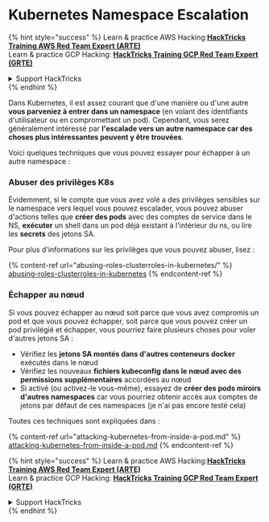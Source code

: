 # Kubernetes Namespace Escalation

{% hint style="success" %}
Learn & practice AWS Hacking:<img src="../../.gitbook/assets/image (1).png" alt="" data-size="line">[**HackTricks Training AWS Red Team Expert (ARTE)**](https://training.hacktricks.xyz/courses/arte)<img src="../../.gitbook/assets/image (1).png" alt="" data-size="line">\
Learn & practice GCP Hacking: <img src="../../.gitbook/assets/image (2).png" alt="" data-size="line">[**HackTricks Training GCP Red Team Expert (GRTE)**<img src="../../.gitbook/assets/image (2).png" alt="" data-size="line">](https://training.hacktricks.xyz/courses/grte)

<details>

<summary>Support HackTricks</summary>

* Check the [**subscription plans**](https://github.com/sponsors/carlospolop)!
* **Join the** 💬 [**Discord group**](https://discord.gg/hRep4RUj7f) or the [**telegram group**](https://t.me/peass) or **follow** us on **Twitter** 🐦 [**@hacktricks\_live**](https://twitter.com/hacktricks\_live)**.**
* **Share hacking tricks by submitting PRs to the** [**HackTricks**](https://github.com/carlospolop/hacktricks) and [**HackTricks Cloud**](https://github.com/carlospolop/hacktricks-cloud) github repos.

</details>
{% endhint %}

Dans Kubernetes, il est assez courant que d'une manière ou d'une autre **vous parveniez à entrer dans un namespace** (en volant des identifiants d'utilisateur ou en compromettant un pod). Cependant, vous serez généralement intéressé par **l'escalade vers un autre namespace car des choses plus intéressantes peuvent y être trouvées**.

Voici quelques techniques que vous pouvez essayer pour échapper à un autre namespace :

### Abuser des privilèges K8s

Évidemment, si le compte que vous avez volé a des privilèges sensibles sur le namespace vers lequel vous pouvez escalader, vous pouvez abuser d'actions telles que **créer des pods** avec des comptes de service dans le NS, **exécuter** un shell dans un pod déjà existant à l'intérieur du ns, ou lire les **secrets** des jetons SA.

Pour plus d'informations sur les privilèges que vous pouvez abuser, lisez :

{% content-ref url="abusing-roles-clusterroles-in-kubernetes/" %}
[abusing-roles-clusterroles-in-kubernetes](abusing-roles-clusterroles-in-kubernetes/)
{% endcontent-ref %}

### Échapper au nœud

Si vous pouvez échapper au nœud soit parce que vous avez compromis un pod et que vous pouvez échapper, soit parce que vous pouvez créer un pod privilégié et échapper, vous pourriez faire plusieurs choses pour voler d'autres jetons SA :

* Vérifiez les **jetons SA montés dans d'autres conteneurs docker** exécutés dans le nœud
* Vérifiez les nouveaux **fichiers kubeconfig dans le nœud avec des permissions supplémentaires** accordées au nœud
* Si activé (ou activez-le vous-même), essayez de **créer des pods miroirs d'autres namespaces** car vous pourriez obtenir accès aux comptes de jetons par défaut de ces namespaces (je n'ai pas encore testé cela)

Toutes ces techniques sont expliquées dans :

{% content-ref url="attacking-kubernetes-from-inside-a-pod.md" %}
[attacking-kubernetes-from-inside-a-pod.md](attacking-kubernetes-from-inside-a-pod.md)
{% endcontent-ref %}

{% hint style="success" %}
Learn & practice AWS Hacking:<img src="../../.gitbook/assets/image (1).png" alt="" data-size="line">[**HackTricks Training AWS Red Team Expert (ARTE)**](https://training.hacktricks.xyz/courses/arte)<img src="../../.gitbook/assets/image (1).png" alt="" data-size="line">\
Learn & practice GCP Hacking: <img src="../../.gitbook/assets/image (2).png" alt="" data-size="line">[**HackTricks Training GCP Red Team Expert (GRTE)**<img src="../../.gitbook/assets/image (2).png" alt="" data-size="line">](https://training.hacktricks.xyz/courses/grte)

<details>

<summary>Support HackTricks</summary>

* Check the [**subscription plans**](https://github.com/sponsors/carlospolop)!
* **Join the** 💬 [**Discord group**](https://discord.gg/hRep4RUj7f) or the [**telegram group**](https://t.me/peass) or **follow** us on **Twitter** 🐦 [**@hacktricks\_live**](https://twitter.com/hacktricks\_live)**.**
* **Share hacking tricks by submitting PRs to the** [**HackTricks**](https://github.com/carlospolop/hacktricks) and [**HackTricks Cloud**](https://github.com/carlospolop/hacktricks-cloud) github repos.

</details>
{% endhint %}
